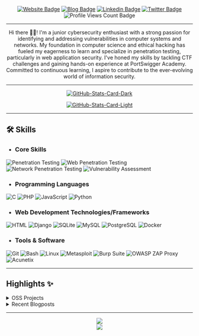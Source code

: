 <div align="center">
<p><a href="https://hacker-sa3edy.notion.site/Abdelrahman-Mohamed-fb5a61c08f5548eca17949b890b8f379?pvs=4"><img src="https://img.shields.io/badge/-Website-3B7EBF?style=for-the-badge&amp;logo=amp&amp;logoColor=white" alt="Website Badge"></a> <a href="https://medium.com/@HackerSa3edy"><img src="https://img.shields.io/badge/-Blog-3B7EBF?style=for-the-badge&amp;logo=Medium&amp;logoColor=white" alt="Blog Badge"></a> <a href="https://www.linkedin.com/in/abdelrahmanm0"><img src="https://img.shields.io/badge/-LinkedIn-3B7EBF?style=for-the-badge&amp;logo=Linkedin&amp;logoColor=white" alt="Linkedin Badge"></a> <a href="https://twitter.com/HackerSa3edy"><img src="https://img.shields.io/badge/-@HackerSa3edy-3B7EBF?style=for-the-badge&amp;logo=x&amp;logoColor=white" alt="Twitter Badge"></a> <img src="https://komarev.com/ghpvc/?username=hackerSa3edy&amp;style=for-the-badge" alt="Profile Views Count Badge"></p>
<hr>
<p>Hi there 👋🏻! I'm a junior cybersecurity enthusiast with a strong passion for identifying and addressing vulnerabilities in computer systems and networks. My foundation in computer science and ethical hacking has fueled my eagerness to learn and specialize in penetration testing, particularly in web application security. I've honed my skills by tackling CTF challenges and gaining hands-on experience at PortSwigger Academy.<br>
Committed to continuous learning, I aspire to contribute to the ever-evolving world of information security.</p>
<hr>
<p><a href="https://github.com/hackerSa3edy/hackerSa3edy#gh-dark-mode-only"><img src="https://github-readme-stats.vercel.app/api?username=hackerSa3edy&amp;show_icons=true&amp;hide_border=true&amp;include_all_commits=true&amp;card_width=600&amp;custom_title=GitHub%20Open%20Source%20Stats&amp;title_color=3B7EBF&amp;text_color=FFF&amp;icon_color=3B7EBF&amp;hide=contribs&amp;show=reviews,prs_merged,prs_merged_percentage&amp;theme=transparent#gh-dark-mode-only" alt="GitHub-Stats-Card-Dark"></a></p>
<p><a href="https://github.com/hackerSa3edy/hackerSa3edy#gh-light-mode-only"><img src="https://github-readme-stats.vercel.app/api?username=hackerSa3edy&amp;show_icons=true&amp;hide_border=true&amp;include_all_commits=true&amp;card_width=600&amp;custom_title=GitHub%20Open%20Source%20Stats&amp;title_color=3B7EBF&amp;text_color=474A4E&amp;icon_color=3B7EBF&amp;hide=contribs&amp;show=reviews,prs_merged,prs_merged_percentage&amp;theme=transparent#gh-light-mode-only" alt="GitHub-Stats-Card-Light"></a></p>
  </div>
<hr>
<h2>🛠 Skills</h2>
<ul>
<li>
<h3>Core Skills</h3>
</li>
</ul>
<p><img src="https://img.shields.io/badge/Penetration_Testing-1F425D?style=for-the-badge&amp;logoColor=white" alt="Penetration Testing"> <img src="https://img.shields.io/badge/Web_Penetration_Testing-1F425D?style=for-the-badge&amp;logoColor=white" alt="Web Penetration Testing"> <img src="https://img.shields.io/badge/Network_Penetration_Testing-1F425D?style=for-the-badge&amp;logoColor=white" alt="Network Penetration Testing"> <img src="https://img.shields.io/badge/Vulnerability_Assessment-1F425D?style=for-the-badge" alt="Vulnerability Assessment"></p>
<ul>
<li>
<h3>Programming Languages</h3>
</li>
</ul>
<p><img src="https://img.shields.io/badge/C-A8B9CC?style=for-the-badge&amp;logo=c&amp;logoColor=black" alt="C">  <img src="https://img.shields.io/badge/PHP-777BB4?style=for-the-badge&amp;logo=php&amp;logoColor=white" alt="PHP">  <img src="https://img.shields.io/badge/JavaScript-F7DF1E?style=for-the-badge&amp;logo=javascript&amp;logoColor=black" alt="JavaScript"> <img src="https://img.shields.io/badge/Python-3776AB?style=for-the-badge&amp;logo=python&amp;logoColor=white" alt="Python"></p>
<ul>
<li>
<h3>Web Development Technologies/Frameworks</h3>
</li>
</ul>
<p><img src="https://img.shields.io/badge/HTML-E34F26?style=for-the-badge&amp;logo=html5&amp;logoColor=white" alt="HTML">  <img src="https://img.shields.io/badge/Django-092E20?style=for-the-badge&amp;logo=django&amp;logoColor=white" alt="Django"> <img src="https://img.shields.io/badge/SQLite-003B57?style=for-the-badge&amp;logo=sqlite&amp;logoColor=white" alt="SQLite"> <img src="https://img.shields.io/badge/MySQL-4479A1?style=for-the-badge&amp;logo=mysql&amp;logoColor=white" alt="MySQL">  <img src="https://img.shields.io/badge/PostgreSQL-336791?style=for-the-badge&amp;logo=postgresql&amp;logoColor=white" alt="PostgreSQL"> <img src="https://img.shields.io/badge/Docker-2496ED?style=for-the-badge&amp;logo=docker&amp;logoColor=white" alt="Docker"></p>
<ul>
<li>
<h3>Tools &amp; Software</h3>
</li>
</ul>
<p><img src="https://img.shields.io/badge/Git-F05032?style=for-the-badge&amp;logo=git&amp;logoColor=white" alt="Git">  <img src="https://img.shields.io/badge/Bash-4EAA25?style=for-the-badge&amp;logo=gnu-bash&amp;logoColor=white" alt="Bash"> <img src="https://img.shields.io/badge/Linux-FCC624?style=for-the-badge&amp;logo=linux&amp;logoColor=black" alt="Linux">  <img src="https://img.shields.io/badge/Metasploit-239120?style=for-the-badge&amp;logo=metasploit&amp;logoColor=white" alt="Metasploit"> <img src="https://img.shields.io/badge/Burp_Suite-FF6347?style=for-the-badge&amp;logo=burpsuite&amp;logoColor=white" alt="Burp Suite">  <img src="https://img.shields.io/badge/OWASP_ZAP_Proxy-404D59?style=for-the-badge&amp;logo=owasp&amp;logoColor=white" alt="OWASP ZAP Proxy">  <img src="https://img.shields.io/badge/Acunetix-000000?style=for-the-badge&amp;logo=acunetix&amp;logoColor=white" alt="Acunetix"></p>
<hr>
<h2>Highlights ✨</h2>
  <details>
  <summary>OSS Projects</summary>
  <br />
  Here are some of my other projects you might want to check out that are not pinned:
  <br />
<br />
  <ul><li><a href=https://github.com/hackerSa3edy/hackerSa3edy target="_blank" rel="noopener noreferrer">hackerSa3edy/hackerSa3edy</a> (<b>0</b> ✨ and <b>0</b> 🍴): My automated GitHub README Profile built using Nodejs, TypeScript, and GitHub Actions.</li><li><a href=https://github.com/hackerSa3edy/simple_shell target="_blank" rel="noopener noreferrer">hackerSa3edy/simple_shell</a> (<b>1</b> ✨ and <b>0</b> 🍴): ALX Sprint 1 project - Simple Shell </li><li><a href=https://github.com/hackerSa3edy/printf target="_blank" rel="noopener noreferrer">hackerSa3edy/printf</a> (<b>0</b> ✨ and <b>0</b> 🍴): ALX Month 1 project - printf</li>
<li>More coming soon :).</li>
</ul>
  </details>
  <details>
  <summary>Recent Blogposts</summary>
  <br />
  <ul>
    <li><a href=https://medium.com/@HackerSa3edy/printf-the-art-of-crafting-a-custom-function-in-c-programming-a3e3ec06bdb8?source=rss-d29926d0348f------2?utm_source=github-profile target="_blank" rel="noopener noreferrer">printf: The Art of Crafting a Custom Function in C Programming</a> (7/11/2023).</li>
  </ul>
<p>Read more blog posts: <a href="https://medium.com/@HackerSa3edy">https://medium.com/@HackerSa3edy</a>.</p>
  </details>
<hr>
  <div align="center">
<p><a href="https://hacker-sa3edy.notion.site/Abdelrahman-Mohamed-fb5a61c08f5548eca17949b890b8f379?pvs=4" target="_blank" rel="noopener noreferrer"><img src="https://img.shields.io/badge/my_portfolio-000?style=for-the-badge&logo=ko-fi&logoColor=white" /></a><br>
<a href="https://drive.google.com/file/d/1u0IQdmhIkFg9gF1swJklvBkGsbz2W8lU/view?usp=drive_link" target="_blank" rel="noopener noreferrer"><img src="https://img.shields.io/badge/Resume-1F425D?style=for-the-badge" /></a></p>
  </div>